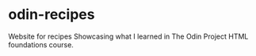 # odin-recipes
Website for recipes
Showcasing what I learned in The Odin Project HTML foundations course.
